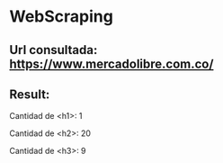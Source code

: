 # WebScraping

## Url consultada: https://www.mercadolibre.com.co/

## Result: 
Cantidad de \<h1\>: 1 

Cantidad de \<h2\>: 20 

Cantidad de \<h3\>: 9
